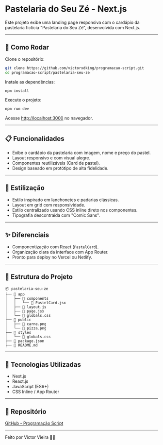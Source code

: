 # Pastelaria do Seu Zé - Next.js

Este projeto exibe uma landing page responsiva com o cardápio da pastelaria fictícia "Pastelaria do Seu Zé", desenvolvida com Next.js.

---

## 🚀 Como Rodar

Clone o repositório:

```bash
git clone https://github.com/victorxdking/programacao-script.git
cd programacao-script/pastelaria-seu-ze
```

Instale as dependências:

```bash
npm install
```

Execute o projeto:

```bash
npm run dev
```

Acesse [http://localhost:3000](http://localhost:3000) no navegador.

---

## 📋 Funcionalidades

- Exibe o cardápio da pastelaria com imagem, nome e preço do pastel.
- Layout responsivo e com visual alegre.
- Componentes reutilizáveis (Card de pastel).
- Design baseado em protótipo de alta fidelidade.

---

## 🎨 Estilização

- Estilo inspirado em lanchonetes e padarias clássicas.
- Layout em grid com responsividade.
- Estilo centralizado usando CSS inline direto nos componentes.
- Tipografia descontraída com "Comic Sans".

---

## ✨ Diferenciais

- Componentização com React (`PastelCard`).
- Organização clara da interface com App Router.
- Pronto para deploy no Vercel ou Netlify.

---

## 📂 Estrutura do Projeto

```
📦 pastelaria-seu-ze
├── 📂 app
│   ├── 📂 components
│   │   └── 📄 PastelCard.jsx
│   ├── 📄 layout.js
│   ├── 📄 page.jsx
│   └── 📄 globals.css
├── 📂 public
│   ├── 🍖 carne.png
│   └── 🍕 pizza.png
├── 📂 styles
│   └── 📄 globals.css
├── 📜 package.json
├── 📜 README.md
```

---

## 📜 Tecnologias Utilizadas

- Next.js
- React.js
- JavaScript (ES6+)
- CSS Inline / App Router

---

## 🔗 Repositório

[GitHub - Programação Script](https://github.com/victorxdking/programacao-script)

---

Feito por Victor Vieira 🥟🚀
